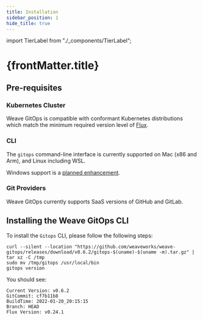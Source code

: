 ```yaml
---
title: Installation
sidebar_position: 1
hide_title: true
---
```


import TierLabel from "./_components/TierLabel";

<h1>
  {frontMatter.title} <TierLabel tiers="All tiers" />
</h1>

## Pre-requisites

### Kubernetes Cluster
Weave GitOps is compatible with conformant Kubernetes distributions which match the minimum required version level of [Flux](https://fluxcd.io/docs/installation/#prerequisites).

### CLI
The `gitops` command-line interface is currently supported on Mac (x86 and Arm), and Linux including WSL.

Windows support is a [planned enhancement](https://github.com/weaveworks/weave-gitops/issues/663).

### Git Providers
Weave GitOps currently supports SaaS versions of GitHub and GitLab.

## Installing the Weave GitOps CLI

To install the `Gitops` CLI, please follow the following steps:

```console
curl --silent --location "https://github.com/weaveworks/weave-gitops/releases/download/v0.6.2/gitops-$(uname)-$(uname -m).tar.gz" | tar xz -C /tmp
sudo mv /tmp/gitops /usr/local/bin
gitops version
```

You should see:

```console
Current Version: v0.6.2
GitCommit: cf7b11b8
BuildTime: 2022-01-20_20:15:15
Branch: HEAD
Flux Version: v0.24.1
```

